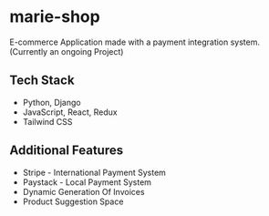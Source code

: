 # marie-shop
E-commerce Application made with a payment integration system.
(Currently an ongoing Project)
## Tech Stack
- Python, Django
- JavaScript, React, Redux
- Tailwind CSS

## Additional Features
- Stripe - International Payment System
- Paystack - Local Payment System
- Dynamic Generation Of Invoices
- Product Suggestion Space
